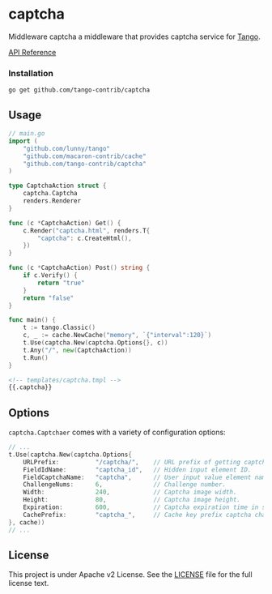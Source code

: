 captcha
====

Middleware captcha a middleware that provides captcha service for [Tango](https://github.com/lunny/tango).

[API Reference](https://gowalker.org/github.com/tango-contrib/captcha)

### Installation

	go get github.com/tango-contrib/captcha
	
## Usage

```go
// main.go
import (
	"github.com/lunny/tango"
	"github.com/macaron-contrib/cache"
	"github.com/tango-contrib/captcha"
)

type CaptchaAction struct {
	captcha.Captcha
	renders.Renderer
}

func (c *CaptchaAction) Get() {
	c.Render("captcha.html", renders.T{
		"captcha": c.CreateHtml(),
	})
}

func (c *CaptchaAction) Post() string {
	if c.Verify() {
		return "true"
	}
	return "false"
}

func main() {
  	t := tango.Classic()
	c, _ := cache.NewCache("memory", `{"interval":120}`)
	t.Use(captcha.New(captcha.Options{}, c))
	t.Any("/", new(CaptchaAction))
	t.Run()
}
```

```html
<!-- templates/captcha.tmpl -->
{{.captcha}}
```

## Options

`captcha.Captchaer` comes with a variety of configuration options:

```go
// ...
t.Use(captcha.New(captcha.Options{
	URLPrefix:			"/captcha/", 	// URL prefix of getting captcha pictures.
	FieldIdName:		"captcha_id", 	// Hidden input element ID.
	FieldCaptchaName:	"captcha", 		// User input value element name in request form.
	ChallengeNums:		6, 				// Challenge number.
	Width:				240,			// Captcha image width.
	Height:				80,				// Captcha image height.
	Expiration:			600, 			// Captcha expiration time in seconds.
	CachePrefix:		"captcha_", 	// Cache key prefix captcha characters.
}, cache))
// ...
```

## License

This project is under Apache v2 License. See the [LICENSE](LICENSE) file for the full license text.